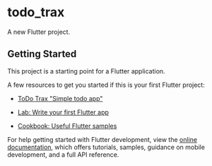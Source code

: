 # todo_trax

A new Flutter project.

## Getting Started

This project is a starting point for a Flutter application.

A few resources to get you started if this is your first Flutter project:

- [ToDo Trax "Simple todo app"](assets/images/todo-trax.mp4)



- [Lab: Write your first Flutter app](https://docs.flutter.dev/get-started/codelab)
- [Cookbook: Useful Flutter samples](https://docs.flutter.dev/cookbook)

For help getting started with Flutter development, view the
[online documentation](https://docs.flutter.dev/), which offers tutorials,
samples, guidance on mobile development, and a full API reference.
